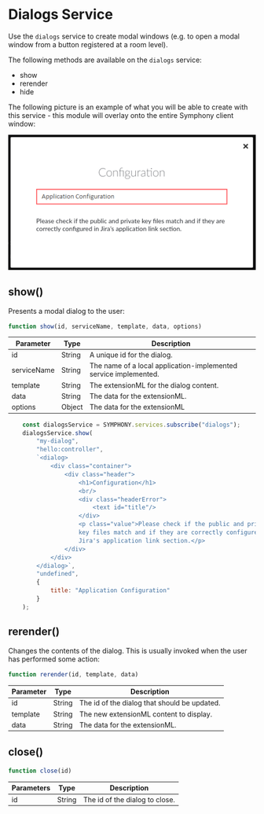 # Dialogs Service

Use the `dialogs` service to create modal windows (e.g. to open a modal window from a button registered at a room level).

The following methods are available on the `dialogs` service:

* show
* rerender
* hide

The following picture is an example of what you will be able to create with this service - this module will overlay onto the entire Symphony client window:

![](../../../.gitbook/assets/7bfc2c3-configuration.png)

## show()

Presents a modal dialog to the user:

```javascript
function show(id, serviceName, template, data, options)
```

| Parameter   | Type   | Description                                                      |
| ----------- | ------ | ---------------------------------------------------------------- |
| id          | String | A unique id for the dialog.                                      |
| serviceName | String | The name of a local application-implemented service implemented. |
| template    | String | The extensionML for the dialog content.                          |
| data        | String | The data for the extensionML.                                    |
| options     | Object | The data for the extensionML                                     |

```javascript
    const dialogsService = SYMPHONY.services.subscribe("dialogs");
    dialogsService.show(
        "my-dialog",
        "hello:controller",
        `<dialog>
            <div class="container">
                <div class="header">
                    <h1>Configuration</h1>
                    <br/>
                    <div class="headerError">                              
                        <text id="title"/>
                    </div>
                    <p class="value">Please check if the public and private
                    key files match and if they are correctly configured in 
                    Jira's application link section.</p>
                </div>
            </div>
        </dialog>`,
        "undefined",
        {
            title: "Application Configuration"
        }
    );
```

## rerender()

Changes the contents of the dialog. This is usually invoked when the user has performed some action:

```javascript
function rerender(id, template, data)
```

| Parameter | Type   | Description                                  |
| --------- | ------ | -------------------------------------------- |
| id        | String | The id of the dialog that should be updated. |
| template  | String | The new extensionML content to display.      |
| data      | String | The data for the extensionML.                |

## close()

```javascript
function close(id)
```

| Parameters | Type   | Description                    |
| ---------- | ------ | ------------------------------ |
| id         | String | The id of the dialog to close. |
